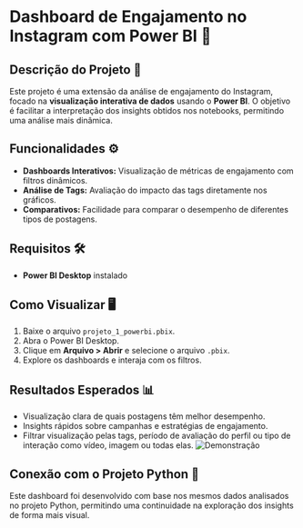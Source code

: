 # Dashboard de Engajamento no Instagram com Power BI 📸

## Descrição do Projeto 📄
Este projeto é uma extensão da análise de engajamento do Instagram, focado na **visualização interativa de dados** usando o **Power BI**. O objetivo é facilitar a interpretação dos insights obtidos nos notebooks, permitindo uma análise mais dinâmica.

## Funcionalidades ⚙
- **Dashboards Interativos:** Visualização de métricas de engajamento com filtros dinâmicos.
- **Análise de Tags:** Avaliação do impacto das tags diretamente nos gráficos.
- **Comparativos:** Facilidade para comparar o desempenho de diferentes tipos de postagens.

## Requisitos 🛠️
- **Power BI Desktop** instalado

## Como Visualizar 🖥️
1. Baixe o arquivo `projeto_1_powerbi.pbix`.
2. Abra o Power BI Desktop.
3. Clique em **Arquivo > Abrir** e selecione o arquivo `.pbix`.
4. Explore os dashboards e interaja com os filtros.

## Resultados Esperados 📊
- Visualização clara de quais postagens têm melhor desempenho.
- Insights rápidos sobre campanhas e estratégias de engajamento.
- Filtrar visualização pelas tags, período de avaliação do perfil ou tipo de interação como vídeo, imagem ou todas elas.
![Demonstração](https://imgur.com/a/TpvXXAZ)

## Conexão com o Projeto Python 🔗
Este dashboard foi desenvolvido com base nos mesmos dados analisados no projeto Python, permitindo uma continuidade na exploração dos insights de forma mais visual.

